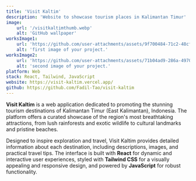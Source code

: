 ```yaml
---
title: 'Visit Kaltim'
description: 'Website to showcase tourism places in Kalimantan Timur'
image:
    url: '/visitkaltimthumb.webp'
    alt: 'GitHub wallpaper'
worksImage1:
    url: 'https://github.com/user-attachments/assets/9f700484-71c2-48cf-a03f-528af8ca6b10'
    alt: 'first image of your project.'
worksImage2:
    url: 'https://github.com/user-attachments/assets/71b04ad9-286a-4970-9c1d-e708a71a14fa'
    alt: 'second image of your project.'
platform: Web
stack: React, Tailwind, JavaScript
website: https://visit-kaltim.vercel.app/
github: https://github.com/Fadil-Tao/visit-kaltim
---
```


**Visit Kaltim** is a web application dedicated to promoting the stunning tourism destinations of Kalimantan Timur (East Kalimantan), Indonesia. The platform offers a curated showcase of the region's most breathtaking attractions, from lush rainforests and exotic wildlife to cultural landmarks and pristine beaches.

Designed to inspire exploration and travel, Visit Kaltim provides detailed information about each destination, including descriptions, images, and practical travel tips. The interface is built with **React** for dynamic and interactive user experiences, styled with **Tailwind CSS** for a visually appealing and responsive design, and powered by **JavaScript** for robust functionality.
